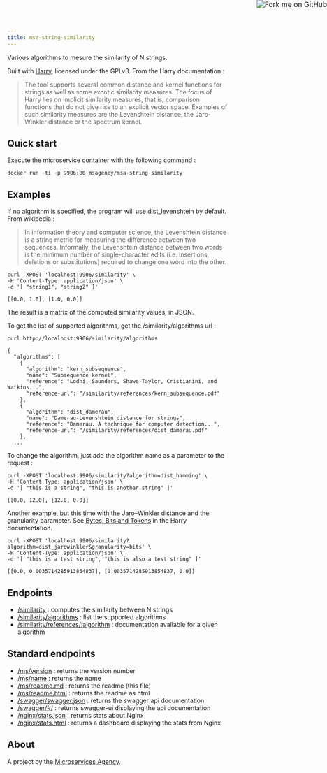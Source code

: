 ```yaml
---
title: msa-string-similarity
---
```


<a href="https://github.com/TheMicroservicesAgency/msa-string-similarity"><img style="zoom: 1.15; position: absolute; top: 0; right: 0; border: 0;" src="https://camo.githubusercontent.com/e7bbb0521b397edbd5fe43e7f760759336b5e05f/68747470733a2f2f73332e616d617a6f6e6177732e636f6d2f6769746875622f726962626f6e732f666f726b6d655f72696768745f677265656e5f3030373230302e706e67" alt="Fork me on GitHub" data-canonical-src="https://s3.amazonaws.com/github/ribbons/forkme_right_green_007200.png"></a>

Various algorithms to mesure the similarity of N strings.

Built with [Harry](https://github.com/rieck/harry), licensed under the GPLv3. From the Harry documentation :

> The tool supports several common distance and kernel functions for strings as well as some excotic similarity measures. The focus of Harry lies on implicit similarity measures, that is, comparison functions that do not give rise to an explicit vector space. Examples of such similarity measures are the Levenshtein distance, the Jaro-Winkler distance or the spectrum kernel.

## Quick start

Execute the microservice container with the following command :

    docker run -ti -p 9906:80 msagency/msa-string-similarity

## Examples

If no algorithm is specified, the program will use dist_levenshtein by default.
From wikipedia :

> In information theory and computer science, the Levenshtein distance is a string metric for measuring the difference between two sequences. Informally, the Levenshtein distance between two words is the minimum number of single-character edits (i.e. insertions, deletions or substitutions) required to change one word into the other.


    curl -XPOST 'localhost:9906/similarity' \
    -H 'Content-Type: application/json' \
    -d '[ "string1", "string2" ]'

    [[0.0, 1.0], [1.0, 0.0]]

The result is a matrix of the computed similarity values, in JSON.

To get the list of supported algorithms, get the /similarity/algorithms url :

    curl http://localhost:9906/similarity/algorithms

    {
      "algorithms": [
        {
          "algorithm": "kern_subsequence",
          "name": "Subsequence kernel",
          "reference": "Lodhi, Saunders, Shawe-Taylor, Cristianini, and Watkins...",
          "reference-url": "/similarity/references/kern_subsequence.pdf"
        },
        {
          "algorithm": "dist_damerau",
          "name": "Damerau-Levenshtein distance for strings",
          "reference": "Damerau. A technique for computer detection...",
          "reference-url": "/similarity/references/dist_damerau.pdf"
        },
      ...


To change the algorithm, just add the algorithm name as a parameter to the request :

    curl -XPOST 'localhost:9906/similarity?algorithm=dist_hamming' \
    -H 'Content-Type: application/json' \
    -d '[ "this is a string", "this is another string" ]'

    [[0.0, 12.0], [12.0, 0.0]]

Another example, but this time with the Jaro–Winkler distance and the granularity parameter. See [Bytes, Bits and Tokens](https://github.com/rieck/harry/blob/master/examples/TUTORIAL.md#bytes-bits-and-tokens) in the Harry documentation.

    curl -XPOST 'localhost:9906/similarity?algorithm=dist_jarowinkler&granularity=bits' \
    -H 'Content-Type: application/json' \
    -d '[ "this is a test string", "this is also a test string" ]'

    [[0.0, 0.0035714285913854837], [0.0035714285913854837, 0.0]]


## Endpoints

- [/similarity]() : computes the similarity between N strings
- [/similarity/algorithms](http://demo.microservices.agency:9906/similarity/algorithms) : list the supported algorithms
- [/similarity/references/:algorithm](http://demo.microservices.agency:9906/similarity/references/dist_levenshtein.pdf) : documentation available for a given algorithm


## Standard endpoints

- [/ms/version](http://demo.microservices.agency:9906/ms/version) : returns the version number
- [/ms/name](http://demo.microservices.agency:9906/ms/name) : returns the name
- [/ms/readme.md](http://demo.microservices.agency:9906/ms/readme.md) : returns the readme (this file)
- [/ms/readme.html](http://demo.microservices.agency:9906/ms/readme.html) : returns the readme as html
- [/swagger/swagger.json](http://demo.microservices.agency:9906/swagger/swagger.json) : returns the swagger api documentation
- [/swagger/#/](http://demo.microservices.agency:9906/swagger/#/) : returns swagger-ui displaying the api documentation
- [/nginx/stats.json](http://demo.microservices.agency:9906/nginx/stats.json) : returns stats about Nginx
- [/nginx/stats.html](http://demo.microservices.agency:9906/nginx/stats.html) : returns a dashboard displaying the stats from Nginx

## About

A project by the [Microservices Agency](http://microservices.agency).
